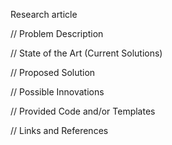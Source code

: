 
Research article


// Problem Description


// State of the Art (Current Solutions)


// Proposed Solution


// Possible Innovations


// Provided Code and/or Templates


// Links and References
